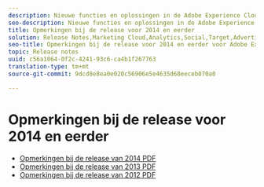 ```yaml
---
description: Nieuwe functies en oplossingen in de Adobe Experience Cloud - 2014 en eerder.
seo-description: Nieuwe functies en oplossingen in de Adobe Experience Cloud - 2014 en eerder.
title: Opmerkingen bij de release voor 2014 en eerder
solution: Release Notes,Marketing Cloud,Analytics,Social,Target,Advertising Cloud
seo-title: Opmerkingen bij de release voor 2014 en eerder voor Adobe Experience Cloud
topic: Release notes
uuid: c56a1064-0f2c-4241-93c6-ca4b1f267763
translation-type: tm+mt
source-git-commit: 9dcd8e8ea0e020c56906e5e4635d68eeceb070a0

---
```



# Opmerkingen bij de release voor 2014 en eerder

* [Opmerkingen bij de release van 2014 PDF](2014-Adobe-Experience-Cloud-Release-Notes.pdf)
* [Opmerkingen bij de release van 2013 PDF](2013-Adobe-Experience-Cloud-Release-Notes.pdf)
* [Opmerkingen bij de release van 2012 PDF](2012-Adobe-Experience-Cloud-Release-Notes.pdf)
